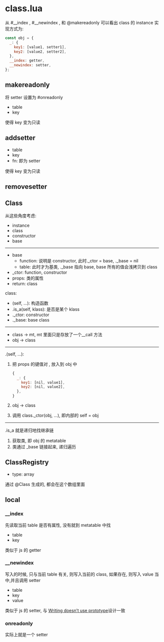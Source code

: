 # class.lua

从 #\_\_index , #\_\_newindex , 和 @makereadonly 可以看出 class 的 instance 实现方式为:

```js
const obj = {
  _: {
    key1: [value1, setter1],
    key2: [value2, setter2],
  },
  __index: getter,
  __newindex: setter,
};
```

## makereadonly

将 setter 设置为 #onreadonly

<docs-expose>

- table
- key

使得 key 变为只读

</docs-expose>

## addsetter

<docs-expose>

- table
- key
- fn: 即为 setter

使得 key 变为只读

</docs-expose>

## removesetter

## Class

从这些角度考虑:

- instance
- class
- constructor
- base

---

<docs-expose>

- base
  - function: 说明是 constructor, 此时.\_ctor = base, .\_base = nil
  - table: 此时才为基类, .\_base 指向 base, base 所有的值会浅拷贝到 class
- \_ctor: function, constructor
- props: 类的属性
- return: class

class:

- (self, ...): 构造函数
- .is_a(self, klass): 是否是某个 klass
- .\_ctor: constructor
- .\_base: base class

</docs-expose>

---

- class -> mt, mt 里面只是存放了一个\_\_call 方法
- obj -> class

---

.(self, ...):

1. 把 props 的键值对 , 放入到 obj 中

   ```js
   {
     _: {
       key1: [nil, value1],
       key2: [nil, value2],
     },
   }
   ```

2. obj -> class
3. 调用 class.\_ctor(obj, ...), 即内部的 self = obj

---

.is_a 就是递归地找继承链

1. 获取类, 即 obj 的 metatable
2. 类通过 \_base 链接起来, 递归遍历

## ClassRegistry

<docs-expose>

- type: array

通过 @Class 生成的, 都会在这个数组里面

</docs-expose>

## local

### \_\_index

先读取当前 table 是否有属性, 没有就到 metatable 中找

<docs-expose>

- table
- key

类似于 js 的 getter

</docs-expose>

### \_\_newindex

写入的时候, 只与当前 table 有关, 则写入当前的 class, 如果存在, 则写入 value 当中,并且调用 setter

<docs-expose>

- table
- key
- value

类似于 js 的 setter, 与 [Writing doesn’t use prototype](https://javascript.info/prototype-inheritance#writing-doesn-t-use-prototype)设计一致

</docs-expose>

### onreadonly

<docs-expose>

实际上就是一个 setter

</docs-expose>
